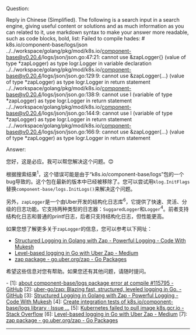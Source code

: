 Question:

Reply in Chinese (Simplified).
The following is a search input in a search engine, giving useful content or solutions and as much information as you can related to it, use markdown syntax to make your answer more readable, such as code blocks, bold, list:
Failed to compile hades: # k8s.io/component-base/logs/json ../../workspace/golang/pkg/mod/k8s.io/component-base@v0.20.4/logs/json/json.go:47:21: cannot use &zapLogger{} (value of type *zapLogger) as type logr.Logger in variable declaration ../../workspace/golang/pkg/mod/k8s.io/component-base@v0.20.4/logs/json/json.go:129:9: cannot use &zapLogger{…} (value of type *zapLogger) as type logr.Logger in return statement ../../workspace/golang/pkg/mod/k8s.io/component-base@v0.20.4/logs/json/json.go:138:9: cannot use l (variable of type *zapLogger) as type logr.Logger in return statement ../../workspace/golang/pkg/mod/k8s.io/component-base@v0.20.4/logs/json/json.go:144:9: cannot use l (variable of type *zapLogger) as type logr.Logger in return statement ../../workspace/golang/pkg/mod/k8s.io/component-base@v0.20.4/logs/json/json.go:166:9: cannot use &zapLogger{…} (value of type *zapLogger) as type logr.Logger in return statement

Answer:

您好，这是必应。我可以帮您解决这个问题。😊

根据搜索结果<sup>1</sup>，这个错误可能是由于“k8s.io/component-base/logs”包的一个bug导致的。这个包在最新的版本中已经被移除了。您可以尝试用`klog.InitFlags`替换`component-base/logs.InitLogs()`来解决这个问题。

另外，`zapLogger`是一个由Uber开发的结构化日志库<sup>6</sup>，它提供了快速、灵活、分级的日志功能。它支持两种类型的日志器：`SuggaredLogger`和`Logger`<sup>4</sup>。前者支持结构化日志和普通的printf日志，后者只支持结构化日志，但性能更高。

如果您想了解更多关于`zapLogger`的信息，您可以参考以下网址：

- [Structured Logging in Golang with Zap - Powerful Logging - Code With Mukesh](https://codewithmukesh.com/blog/structured-logging-in-golang-with-zap/)
- [Level-based logging in Go with Uber Zap - Medium](https://medium.com/codex/level-based-logging-in-go-with-uber-zap-a8a90aa40672)
- [zap package - go.uber.org/zap - Go Packages](https://pkg.go.dev/go.uber.org/zap)

希望这些信息对您有帮助。如果您还有其他问题，请随时提问。

\-
\[1]: [about component-base/logs package error at compile #115795 - GitHub](https://github.com/kubernetes/kubernetes/issues/115795)
\[2]: [uber-go/zap: Blazing fast, structured, leveled logging in Go. - GitHub](https://github.com/uber-go/zap)
\[3]: [Structured Logging in Golang with Zap - Powerful Logging - Code With Mukesh](https://codewithmukesh.com/blog/structured-logging-in-golang-with-zap/)
\[4]: [Create integration tests of k8s.io/component-base/logs library · Issue ...](https://github.com/kubernetes/kubernetes/issues/102237)
\[5]: [Kubernetes failed to pull image k8s.gcr.io - Stack Overflow](https://stackoverflow.com/questions/64229221/kubernetes-failed-to-pull-image-k8s-gcr-io)
\[6]: [Level-based logging in Go with Uber Zap - Medium](https://medium.com/codex/level-based-logging-in-go-with-uber-zap-a8a90aa40672)
\[7]: [zap package - go.uber.org/zap - Go Packages](https://pkg.go.dev/go.uber.org/zap)

<hr/>

